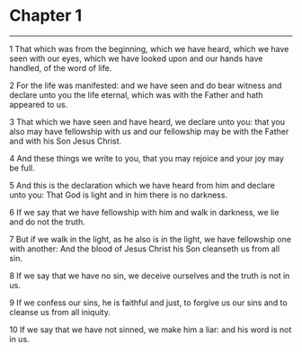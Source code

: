 # Chapter 1

***

1 That which was from the beginning, which we have heard, which we have seen with our eyes, which we have looked upon and our hands have handled, of the word of life.

2 For the life was manifested: and we have seen and do bear witness and declare unto you the life eternal, which was with the Father and hath appeared to us.

3 That which we have seen and have heard, we declare unto you: that you also may have fellowship with us and our fellowship may be with the Father and with his Son Jesus Christ.

4 And these things we write to you, that you may rejoice and your joy may be full.

5 And this is the declaration which we have heard from him and declare unto you: That God is light and in him there is no darkness.

6 If we say that we have fellowship with him and walk in darkness, we lie and do not the truth.

7 But if we walk in the light, as he also is in the light, we have fellowship one with another: And the blood of Jesus Christ his Son cleanseth us from all sin.

8 If we say that we have no sin, we deceive ourselves and the truth is not in us.

9 If we confess our sins, he is faithful and just, to forgive us our sins and to cleanse us from all iniquity.

10 If we say that we have not sinned, we make him a liar: and his word is not in us.

